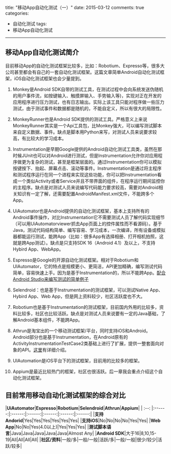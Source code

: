 title: "移动App自动化测试（一）"
date: 2015-03-12
comments: true
categories:
  - 自动化测试
tags: 
  - 移动App自动化测试
  
---

## 移动App自动化测试简介
目前移动App的自动化测试框架比较多，比如：Robotium、Expresso等，很多大公司甚至都会有自己的一套自动化测试框架。这篇文章简单Android自动化测试框架，iOS自动化测试框架也会少量提到。

1. Monkey是Android SDK自带的测试工具，在测试过程中会向系统发送伪随机的用户事件流，如按键输入、触摸屏输入、手势输入等)，实现对正在开发的应用程序进行压力测试，也有日志输出。实际上该工具只能对程序做一些压力测试，由于测试事件和数据都是随机的，不能自定义，所以有很大的局限性。<!--more-->

2. MonkeyRunner也是Android SDK提供的测试工具。严格意义上来说MonkeyRunner其实是一个Api工具包，比Monkey强大，可以编写测试脚本来自定义数据、事件。缺点是脚本用Python来写，对测试人员来说要求较高，有比较大的学习成本。

3. Instrumentation是早期Google提供的Android自动化测试工具类，虽然在那时候JUnit也可以对Android进行测试，但是Instrumentation允许你对应用程序做更为复杂的测试，甚至是框架层面的。通过Instrumentation你可以模拟按键按下、抬起、屏幕点击、滚动等事件。Instrumentation是通过将主程序和测试程序运行在同一个进程来实现这些功能，你可以把Instrumentation看成一个类似Activity或者Service并且不带界面的组件，在程序运行期间监控你的主程序。缺点是对测试人员来说编写代码能力要求较高，需要对Android相关知识有一定了解，还需要配置AndroidManifest.xml文件，不能跨多个App。

4. UiAutomator也是Android提供的自动化测试框架，基本上支持所有的Android事件操作，对比Instrumentation它不需要测试人员了解代码实现细节（可以用UiAutomatorviewer抓去App页面上的控件属性而不看源码）。基于Java，测试代码结构简单、编写容易、学习成本，一次编译，所有设备或模拟器都能运行测试，能跨App（比如：很多App有选择相册、打开相机拍照，这就是跨App测试）。缺点是只支持SDK 16（Android 4.1）及以上，不支持Hybird App、WebApp。

5. Espresso是Google的开源自动化测试框架。相对于Robotium和UIAutomator，它的特点是规模更小、更简洁，API更加精确，编写测试代码简单，容易快速上手。因为是基于Instrumentation的，所以不能跨App。[配合Android Studio来编写测试的简单例子](https://medium.com/@marta/ui-tests-with-espresso-android-studio-c476d3b5ba45)

6. Selendroid：也是基于Instrumentation的测试框架，可以测试Native App、Hybird App、Web App，但是网上资料较少，社区活跃度也不大。

7. Robotium也是基于Instrumentation的测试框架，目前国内外用的比较多，资料比较多，社区也比较活跃。缺点是对测试人员来说要有一定的Java基础，了解Android基本组件，不能跨App。

8. Athrun是淘宝出的一个移动测试框架/平台，同时支持iOS和Android。Android部分也是基于Instrumentation，在Android原有的ActivityInstrumentationTestCase2类基础上进行了扩展，提供一整套面向对象的API。[这里](http://code.taobao.org/p/athrun/wiki/index/)有详细介绍。

9. UIAutomation是iOS平台下的测试框架，目前用的比较多的框架。

10. Appium是最近比较热门的框架，社区也很活跃。后一章我会重点介绍这个自动化测试框架。

## 目前常用移动自动化测试框架的综合对比

|**UiAutomator**|**Espresso**|**Robotium**|**Selendroid**|**Athrun**|**Appium**|
| :--: |:------:|:------:|:------:|:------:|:------:|:------:|
|**支持Andorid**|Yes|Yes|Yes|Yes|Yes|Yes|
|**支持iOS**|No|No|No|No|Yes|Yes|
|**Web App**|No|No|Yes(4.0以上)|Yes|Yes|Yes|
|**测试脚本语言**|Java|Java|Java|Java|Java|Almost Any|
|**Android SDK**|大于16|8,10,15-19|All|All|All|All|
|**社区/资料**|一般/多|一般/一般|活跃/多|一般/一般|很少/较少|活跃/较多|


